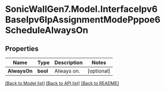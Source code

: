 # SonicWallGen7.Model.InterfaceIpv6BaseIpv6IpAssignmentModePppoe6ScheduleAlwaysOn

## Properties

Name | Type | Description | Notes
------------ | ------------- | ------------- | -------------
**AlwaysOn** | **bool** | Always on. | [optional] 

[[Back to Model list]](../README.md#documentation-for-models) [[Back to API list]](../README.md#documentation-for-api-endpoints) [[Back to README]](../README.md)

